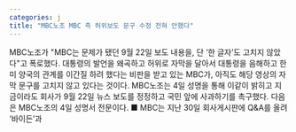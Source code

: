 ```yaml
---
categories: j
title: "MBC노조 MBC 측 허위보도 문구 수정 전혀 안했다"
---
```

MBC노조가 "MBC는 문제가 됐던 9월 22일 보도 내용을, 단 ‘한 글자’도 고치지 않았다"고 폭로했다. 대통령의 발언을 왜곡하고 허위로 자막을 달아서 대통령을 음해하고 한미 양국의 관계를 이간질 하려 했다는 비판을 받고 있는 MBC가, 아직도 해당 영상의 자막 문구를 고치지 않고 있다는 것이다. MBC노조는 4일 성명을 통해 이같이 밝히고 지금이라도 회사가 9월 22일 뉴스 보도를 정정하고 국민 앞에 사과하기를 촉구했다. 다음은 MBC노조의 4일 성명서 전문이다. ■ MBC는 지난 30일 회사게시판에 Q&A를 올려 ‘바이든’과
